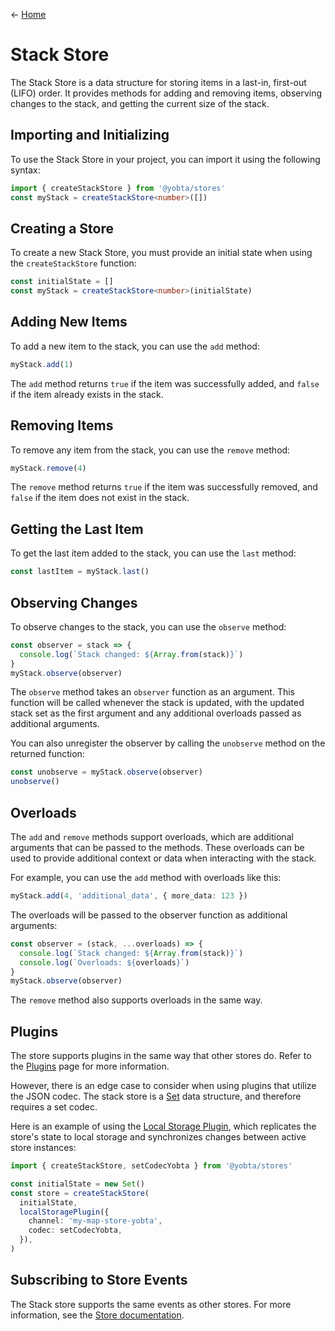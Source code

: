 &larr; [Home](../../../README.md)

# Stack Store

The Stack Store is a data structure for storing items in a last-in, first-out (LIFO) order. It provides methods for adding and removing items, observing changes to the stack, and getting the current size of the stack.

## Importing and Initializing

To use the Stack Store in your project, you can import it using the following syntax:

```ts
import { createStackStore } from '@yobta/stores'
const myStack = createStackStore<number>([])
```

## Creating a Store

To create a new Stack Store, you must provide an initial state when using the `createStackStore` function:

```ts
const initialState = []
const myStack = createStackStore<number>(initialState)
```

## Adding New Items

To add a new item to the stack, you can use the `add` method:

```ts
myStack.add(1)
```

The `add` method returns `true` if the item was successfully added, and `false` if the item already exists in the stack.

## Removing Items

To remove any item from the stack, you can use the `remove` method:

```ts
myStack.remove(4)
```

The `remove` method returns `true` if the item was successfully removed, and `false` if the item does not exist in the stack.

## Getting the Last Item

To get the last item added to the stack, you can use the `last` method:

```ts
const lastItem = myStack.last()
```

## Observing Changes

To observe changes to the stack, you can use the `observe` method:

```ts
const observer = stack => {
  console.log(`Stack changed: ${Array.from(stack)}`)
}
myStack.observe(observer)
```

The `observe` method takes an `observer` function as an argument. This function will be called whenever the stack is updated, with the updated stack set as the first argument and any additional overloads passed as additional arguments.

You can also unregister the observer by calling the `unobserve` method on the returned function:

```ts
const unobserve = myStack.observe(observer)
unobserve()
```

## Overloads

The `add` and `remove` methods support overloads, which are additional arguments that can be passed to the methods. These overloads can be used to provide additional context or data when interacting with the stack.

For example, you can use the `add` method with overloads like this:

```ts
myStack.add(4, 'additional_data', { more_data: 123 })
```

The overloads will be passed to the observer function as additional arguments:

```ts
const observer = (stack, ...overloads) => {
  console.log(`Stack changed: ${Array.from(stack)}`)
  console.log(`Overloads: ${overloads}`)
}
myStack.observe(observer)
```

The `remove` method also supports overloads in the same way.

## Plugins

The store supports plugins in the same way that other stores do. Refer to the [Plugins](../../plugins/index.md) page for more information.

However, there is an edge case to consider when using plugins that utilize the JSON codec. The stack store is a [Set](https://developer.mozilla.org/en-US/docs/Web/JavaScript/Reference/Global_Objects/Set) data structure, and therefore requires a set codec.

Here is an example of using the [Local Storage Plugin](../../plugins/localStoragePlugin/index.md), which replicates the store's state to local storage and synchronizes changes between active store instances:

```ts
import { createStackStore, setCodecYobta } from '@yobta/stores'

const initialState = new Set()
const store = createStackStore(
  initialState,
  localStoragePlugin({
    channel: 'my-map-store-yobta',
    codec: setCodecYobta,
  }),
)
```

## Subscribing to Store Events

The Stack store supports the same events as other stores. For more information, see the [Store documentation](../createStore/index.md).

